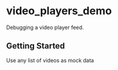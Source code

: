# video_players_demo

Debugging a video player feed.

## Getting Started

Use any list of videos as mock data
